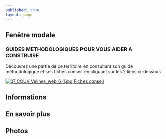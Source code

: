 ```yaml
---
published: true
layout: page
---
```


## Fenêtre modale

### GUIDES METHODOLOGIQUES POUR VOUS AIDER A CONSTRUIRE

Découvrez une partie de ce territoire en consultant son guide méthodologique et ses fiches conseil en cliquant sur les 2 liens ci-dessous

<a href=" https://fr.calameo.com/read/004999995162356bf4df8 " target="_blank"> ![07_COUV_Velines_web_6-1.jpg]({{site.baseurl}}/data/images/7/portrait/07_COUV_Velines_web_6-1.jpg) </a>     <a href="http://cauedordogne.com/25-fiches-conseils/ " target="_blank">Fiches conseil </a>



## Informations

## En savoir plus

## Photos
